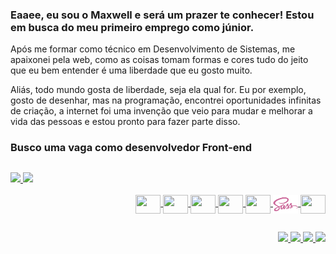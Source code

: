 ### Eaaee, eu sou o Maxwell e será um prazer te conhecer! Estou em busca do meu primeiro emprego como júnior.

Após me formar como técnico em Desenvolvimento de Sistemas, me apaixonei pela web, como as coisas tomam formas e cores tudo do jeito que eu bem entender é uma liberdade que eu gosto muito.

Aliás, todo mundo gosta de liberdade, seja ela qual for. Eu por exemplo, gosto de desenhar, mas na programação, encontrei oportunidades infinitas de criação, a internet foi uma invenção que veio para mudar e melhorar a vida das pessoas e estou pronto para fazer parte disso.


 ### Busco uma vaga como desenvolvedor Front-end

##
 <div>
  <a href="https://github.com/Maxwell-Santos">
 <img height="180em" src="https://github-readme-stats.vercel.app/api?username=Maxwell-Santos&show_icons=true&theme=react&include_all_commits=true&count_private=true"/>
 <img height="180em" src="https://github-readme-stats.vercel.app/api/top-langs/?username=Maxwell-Santos&layout=compact&langs_count=7&theme=react"/>
</div>
 <br>
 <div align="end">
   <img align="center" src='https://cdn.jsdelivr.net/gh/devicons/devicon/icons/html5/html5-original.svg'           width="40px" height="30px"/>
   <img align="center" src='https://cdn.jsdelivr.net/gh/devicons/devicon/icons/css3/css3-original.svg'             width="40px" height="30px"/>
   <img align="center" src='https://cdn.jsdelivr.net/gh/devicons/devicon/icons/javascript/javascript-original.svg' width="40px" height="30px"/>
   <img align="center" src='https://cdn.jsdelivr.net/gh/devicons/devicon/icons/typescript/typescript-original.svg' width="40px" height="30px"/>
   <img align="center" src='https://cdn.jsdelivr.net/gh/devicons/devicon/icons/react/react-original.svg'           width="40px" height="30px"/>
   <img align="center" src="https://raw.githubusercontent.com/devicons/devicon/master/icons/sass/sass-original.svg"width="40"   height="30"/>
   <img align="center" src="https://www.vectorlogo.zone/logos/tailwindcss/tailwindcss-icon.svg"                     width="40"   height="30"/>
  
  </div>
 
 ##
 
 <div align="end"> 
   <a href="https://www.facebook.com/profile.php?id=100008836065567" target="_blank">
     <img src="https://img.shields.io/badge/Facebook-1877F2?style=for-the-badge&logo=facebook&logoColor=white" target="_blank">
   </a>
   <a href="https://www.instagram.com/this_maxwell/" target="_blank">
     <img src="https://img.shields.io/badge/-Instagram-%23E4405F?style=for-the-badge&logo=instagram&logoColor=white" target="_blank">
   </a>
   <a href="https://www.linkedin.com/in/maxwell-santos-2ab722210" target="_blank">
     <img src="https://img.shields.io/badge/-LinkedIn-%230077B5?style=for-the-badge&logo=linkedin&logoColor=white" target="_blank">
   </a> 
   <a href = "mailto:max.coding011@gmail.com" target="_blank">
     <img src="https://img.shields.io/badge/Gmail-D14836?style=for-the-badge&logo=gmail&logoColor=white" target="_blank">
   </a>
  </div>
